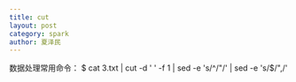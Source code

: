 ```yaml
---
title: cut
layout: post
category: spark
author: 夏泽民
---
```

<!-- more -->
数据处理常用命令：
$ cat 3.txt | cut -d ' ' -f 1  | sed -e 's/^/\"/' | sed -e 's/$/\",/'  
